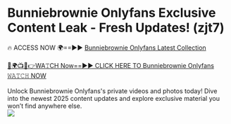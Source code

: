 # Bunniebrownie Onlyfans Exclusive Content Leak - Fresh Updates! (zjt7)

🔥 ACCESS NOW 🌍==►► <a href="https://tinyurl.com/kvy9nzfs" rel="nofollow">Bunniebrownie Onlyfans Latest Collection</a>
<br><br>
[🔴🌍📺📱👉WA𝚃CH Now==►► CLICK HERE TO Bunniebrownie Onlyfans 𝚆𝙰𝚃𝙲𝙷 NOW](https://tinyurl.com/kvy9nzfs)
<br><br>
Unlock Bunniebrownie Onlyfans's private videos and photos today! Dive into the newest 2025 content updates and explore exclusive material you won’t find anywhere else.
<br>
<a href="https://tinyurl.com/kvy9nzfs" rel="nofollow" data-target="animated-image.originalLink"><img src="https://camo.githubusercontent.com/8a4f000d20f83aca3bf7ec5f350d767afa0574a8a352519fd8cfa583a6f93a33/68747470733a2f2f692e696d6775722e636f6d2f644a486b345a712e676966" data-canonical-src="https://i.imgur.com/dJHk4Zq.gif" style="max-width: 100%; display: inline-block;" data-target="animated-image.originalImage"></a>
<br>
